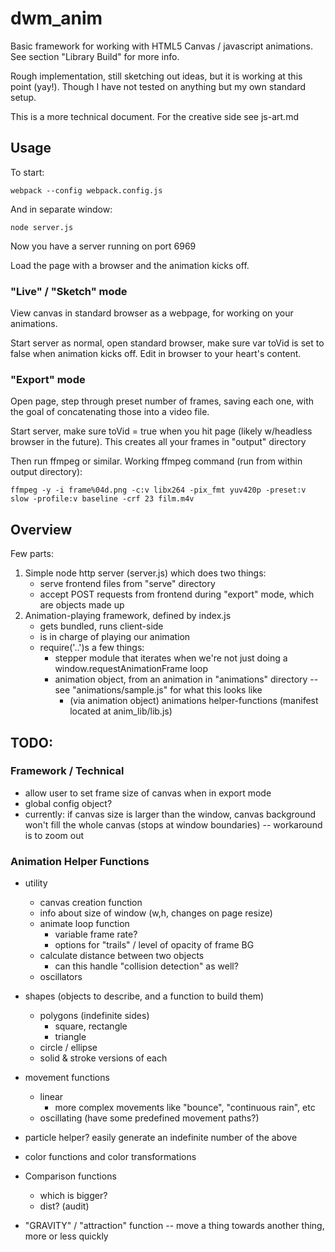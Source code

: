 # dwm_anim

Basic framework for working with HTML5 Canvas / javascript animations. See section "Library Build" for more info. 

Rough implementation, still sketching out ideas, but it is working at this point (yay!). Though I have not tested on anything but my own standard setup. 

This is a more technical document. For the creative side see js-art.md

## Usage

To start: 

	webpack --config webpack.config.js

And in separate window: 

	node server.js

Now you have a server running on port 6969

Load the page with a browser and the animation kicks off. 


### "Live" / "Sketch" mode

View canvas in standard browser as a webpage, for working on your animations. 

Start server as normal, open standard browser, make sure var toVid is set to false when animation kicks off. Edit in browser to your heart's content.

### "Export" mode

Open page, step through preset number of frames, saving each one, with the goal of concatenating those into a video file.

Start server, make sure toVid = true when you hit page (likely w/headless browser in the future). This creates all your frames in "output" directory

Then run ffmpeg or similar. Working ffmpeg command (run from within output directory): 

	ffmpeg -y -i frame%04d.png -c:v libx264 -pix_fmt yuv420p -preset:v slow -profile:v baseline -crf 23 film.m4v


<!-- ffmpeg -framerate 30 -y -i frame%04d.png -c:v libx264 -pix_fmt yuv420p -preset:v slow -profile:v baseline -crf 23 film.m4v -->

<!-- TODO:  audit / customize above command. couldn't get it to work for the longest time, I think the kicker was the '-pix_fmt yuv420p' option but I have NOT yet tested that-->

## Overview

Few parts:

1. Simple node http server (server.js) which does two things:	
	- serve frontend files from "serve" directory
	- accept POST requests from frontend during "export" mode, which are objects made up
2. Animation-playing framework, defined by index.js
	- gets bundled, runs client-side
	- is in charge of playing our animation
	- require('..')s a few things:
		- stepper module that iterates when we're not just doing a window.requestAnimationFrame loop
		- animation object, from an animation in "animations" directory -- see "animations/sample.js" for what this looks like
			- (via animation object) animations helper-functions (manifest located at anim_lib/lib.js)

## TODO: 

### Framework / Technical

- allow user to set frame size of canvas when in export mode
- global config object?
- currently: if canvas size is larger than the window, canvas background won't fill the whole canvas (stops at window boundaries) -- workaround is to zoom out

### Animation Helper Functions

* utility
	- canvas creation function
	- info about size of window (w,h, changes on page resize)
	- animate loop function
		- variable frame rate?
		- options for "trails" / level of opacity of frame BG
	- calculate distance between two objects
		- can this handle "collision detection" as well?
	- oscillators
* shapes (objects to describe, and a function to build them)
	- polygons (indefinite sides)
		- square, rectangle
		- triangle
	- circle / ellipse
	- solid & stroke versions of each
* movement functions
	- linear
		- more complex movements like "bounce", "continuous rain", etc 
	- oscillating (have some predefined movement paths?)
* particle helper? easily generate an indefinite number of the above
* color functions and color transformations

* Comparison functions
	- which is bigger? 
	- dist? (audit)
* "GRAVITY" / "attraction" function -- move a thing towards another thing, more or less quickly

